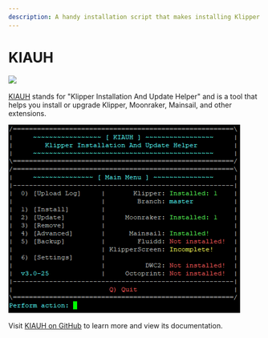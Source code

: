 ```yaml
---
description: A handy installation script that makes installing Klipper & Mainsail a breeze!
---
```


# KIAUH

![](https://raw.githubusercontent.com/th33xitus/kiauh/master/resources/screenshots/kiauh.png)

[KIAUH](https://github.com/th33xitus/kiauh) stands for "Klipper Installation And Update Helper" and is a tool that helps you install or upgrade Klipper, Moonraker, Mainsail, and other extensions.&#x20;

![KIAUH - Main Menu](../../.gitbook/assets/kiauh.png)

Visit [KIAUH on GitHub](https://github.com/th33xitus/kiauh) to learn more and view its documentation.
